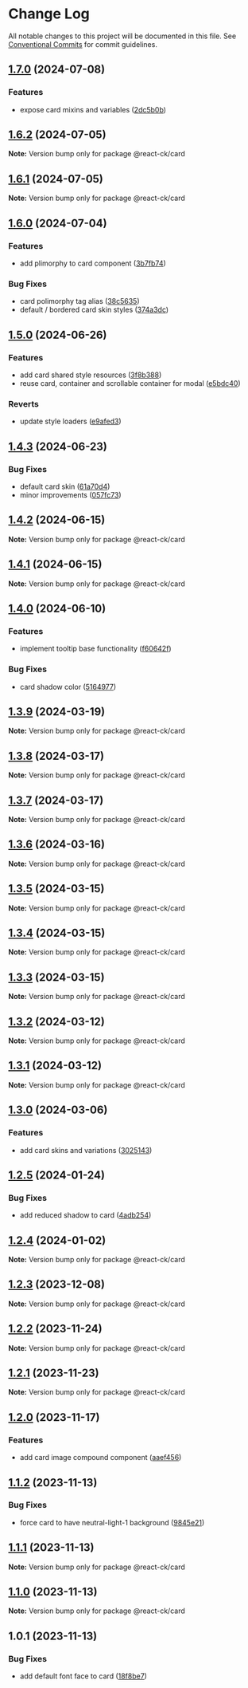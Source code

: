 # Change Log

All notable changes to this project will be documented in this file.
See [Conventional Commits](https://conventionalcommits.org) for commit guidelines.

## [1.7.0](https://github.com/abelflopes/react-ck/compare/@react-ck/card@1.6.2...@react-ck/card@1.7.0) (2024-07-08)


### Features

* expose card mixins and variables ([2dc5b0b](https://github.com/abelflopes/react-ck/commit/2dc5b0b857aacb4d2f32d3794e34e708a4520104))



## [1.6.2](https://github.com/abelflopes/react-ck/compare/@react-ck/card@1.6.1...@react-ck/card@1.6.2) (2024-07-05)

**Note:** Version bump only for package @react-ck/card





## [1.6.1](https://github.com/abelflopes/react-ck/compare/@react-ck/card@1.6.0...@react-ck/card@1.6.1) (2024-07-05)

**Note:** Version bump only for package @react-ck/card





## [1.6.0](https://github.com/abelflopes/react-ck/compare/@react-ck/card@1.5.0...@react-ck/card@1.6.0) (2024-07-04)


### Features

* add plimorphy to card component ([3b7fb74](https://github.com/abelflopes/react-ck/commit/3b7fb74b3988cb84d383a4526ceb2f33c533b89f))


### Bug Fixes

* card polimorphy tag alias ([38c5635](https://github.com/abelflopes/react-ck/commit/38c5635fb582301ae5ce4f93f4c8860a93f2b182))
* default / bordered card skin styles ([374a3dc](https://github.com/abelflopes/react-ck/commit/374a3dc22fd0d36066d2ee6c11dc2976d12f9126))



## [1.5.0](https://github.com/abelflopes/react-ck/compare/@react-ck/card@1.4.3...@react-ck/card@1.5.0) (2024-06-26)


### Features

* add card shared style resources ([3f8b388](https://github.com/abelflopes/react-ck/commit/3f8b388485e64164fe36ae4c98c411985cf68c68))
* reuse card, container and scrollable container for modal ([e5bdc40](https://github.com/abelflopes/react-ck/commit/e5bdc40c953a5336aad33cf01a362534087e1ff7))


### Reverts

* update style loaders ([e9afed3](https://github.com/abelflopes/react-ck/commit/e9afed309e7893e95b4b02cceb7e9636670740b8))



## [1.4.3](https://github.com/abelflopes/react-ck/compare/@react-ck/card@1.4.2...@react-ck/card@1.4.3) (2024-06-23)


### Bug Fixes

* default card skin ([61a70d4](https://github.com/abelflopes/react-ck/commit/61a70d41892c094c3941b48a920165c5a6d14729))
* minor improvements ([057fc73](https://github.com/abelflopes/react-ck/commit/057fc73a40b858d25f8e3e60cea7d4ec9fe021ed))



## [1.4.2](https://github.com/abelflopes/react-ck/compare/@react-ck/card@1.4.1...@react-ck/card@1.4.2) (2024-06-15)

**Note:** Version bump only for package @react-ck/card





## [1.4.1](https://github.com/abelflopes/react-ck/compare/@react-ck/card@1.4.0...@react-ck/card@1.4.1) (2024-06-15)

**Note:** Version bump only for package @react-ck/card





## [1.4.0](https://github.com/abelflopes/react-ck/compare/@react-ck/card@1.3.9...@react-ck/card@1.4.0) (2024-06-10)


### Features

* implement tooltip base functionality ([f60642f](https://github.com/abelflopes/react-ck/commit/f60642f4f50912be424b2070ab9cbe34e29d832b))


### Bug Fixes

* card shadow color ([5164977](https://github.com/abelflopes/react-ck/commit/516497755cd2db4cb449e1f9b4399cf4d4c81007))



## [1.3.9](https://github.com/abelflopes/react-ck/compare/@react-ck/card@1.3.8...@react-ck/card@1.3.9) (2024-03-19)

**Note:** Version bump only for package @react-ck/card





## [1.3.8](https://github.com/abelflopes/react-ck/compare/@react-ck/card@1.3.7...@react-ck/card@1.3.8) (2024-03-17)

**Note:** Version bump only for package @react-ck/card





## [1.3.7](https://github.com/abelflopes/react-ck/compare/@react-ck/card@1.3.6...@react-ck/card@1.3.7) (2024-03-17)

**Note:** Version bump only for package @react-ck/card





## [1.3.6](https://github.com/abelflopes/react-ck/compare/@react-ck/card@1.3.5...@react-ck/card@1.3.6) (2024-03-16)

**Note:** Version bump only for package @react-ck/card





## [1.3.5](https://github.com/abelflopes/react-ck/compare/@react-ck/card@1.3.4...@react-ck/card@1.3.5) (2024-03-15)

**Note:** Version bump only for package @react-ck/card





## [1.3.4](https://github.com/abelflopes/react-ck/compare/@react-ck/card@1.3.3...@react-ck/card@1.3.4) (2024-03-15)

**Note:** Version bump only for package @react-ck/card





## [1.3.3](https://github.com/abelflopes/react-ck/compare/@react-ck/card@1.3.2...@react-ck/card@1.3.3) (2024-03-15)

**Note:** Version bump only for package @react-ck/card





## [1.3.2](https://github.com/abelflopes/react-ck/compare/@react-ck/card@1.3.1...@react-ck/card@1.3.2) (2024-03-12)

**Note:** Version bump only for package @react-ck/card





## [1.3.1](https://github.com/abelflopes/react-ck/compare/@react-ck/card@1.3.0...@react-ck/card@1.3.1) (2024-03-12)

**Note:** Version bump only for package @react-ck/card





## [1.3.0](https://github.com/abelflopes/react-ck/compare/@react-ck/card@1.2.5...@react-ck/card@1.3.0) (2024-03-06)


### Features

* add card skins and variations ([3025143](https://github.com/abelflopes/react-ck/commit/3025143613db7a85d3460bbceecb1cc10bf959bd))



## [1.2.5](https://github.com/abelflopes/react-ck/compare/@react-ck/card@1.2.4...@react-ck/card@1.2.5) (2024-01-24)


### Bug Fixes

* add reduced shadow to card ([4adb254](https://github.com/abelflopes/react-ck/commit/4adb254a036e6e56dc557ae4439811e941cded90))



## [1.2.4](https://github.com/abelflopes/react-ck/compare/@react-ck/card@1.2.3...@react-ck/card@1.2.4) (2024-01-02)

**Note:** Version bump only for package @react-ck/card





## [1.2.3](https://github.com/abelflopes/react-ck/compare/@react-ck/card@1.2.2...@react-ck/card@1.2.3) (2023-12-08)

**Note:** Version bump only for package @react-ck/card





## [1.2.2](https://github.com/abelflopes/react-ck/compare/@react-ck/card@1.2.1...@react-ck/card@1.2.2) (2023-11-24)

**Note:** Version bump only for package @react-ck/card





## [1.2.1](https://github.com/abelflopes/react-ck/compare/@react-ck/card@1.2.0...@react-ck/card@1.2.1) (2023-11-23)

**Note:** Version bump only for package @react-ck/card





## [1.2.0](https://github.com/abelflopes/react-ck/compare/@react-ck/card@1.1.2...@react-ck/card@1.2.0) (2023-11-17)


### Features

* add card image compound component ([aaef456](https://github.com/abelflopes/react-ck/commit/aaef456e768fcb2148883b3c614d6d64778fcc10))



## [1.1.2](https://github.com/abelflopes/react-ck/compare/@react-ck/card@1.1.1...@react-ck/card@1.1.2) (2023-11-13)


### Bug Fixes

* force card to have neutral-light-1 background ([9845e21](https://github.com/abelflopes/react-ck/commit/9845e21459fbfadc33ad42194870afda86048999))



## [1.1.1](https://github.com/abelflopes/react-ck/compare/@react-ck/card@1.1.0...@react-ck/card@1.1.1) (2023-11-13)

**Note:** Version bump only for package @react-ck/card





## [1.1.0](https://github.com/abelflopes/react-ck/compare/@react-ck/card@1.0.1...@react-ck/card@1.1.0) (2023-11-13)

**Note:** Version bump only for package @react-ck/card





## 1.0.1 (2023-11-13)


### Bug Fixes

* add default font face to card ([18f8be7](https://github.com/abelflopes/react-ck/commit/18f8be7e105de866e0579b4b00100fa5618dcc45))
